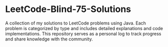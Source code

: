 # LeetCode-Blind-75-Solutions
A collection of my solutions to LeetCode problems using Java. Each problem is categorized by type and includes detailed explanations and code implementations. This repository serves as a personal log to track progress and share knowledge with the community.
